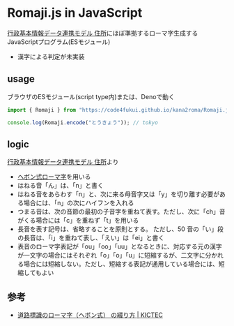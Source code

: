 # Romaji.js in JavaScript

[行政基本情報データ連携モデル 住所](https://github.com/code4fukui/BaseRegistry/blob/main/%E8%A1%8C%E6%94%BF%E5%9F%BA%E6%9C%AC%E6%83%85%E5%A0%B1%E3%83%87%E3%83%BC%E3%82%BF%E9%80%A3%E6%90%BA%E3%83%A2%E3%83%87%E3%83%AB-%E4%BD%8F%E6%89%80.md)にほぼ準拠するローマ字生成するJavaScriptプログラム(ESモジュール)

- 漢字による判定が未実装

## usage

ブラウザのESモジュール(script type内)または、Denoで動く

```js
import { Romaji } from "https://code4fukui.github.io/kana2roma/Romaji.js";

console.log(Romaji.encode("とうきょう")); // tokyo
```

## logic

[行政基本情報データ連携モデル 住所](https://github.com/code4fukui/BaseRegistry/blob/main/%E8%A1%8C%E6%94%BF%E5%9F%BA%E6%9C%AC%E6%83%85%E5%A0%B1%E3%83%87%E3%83%BC%E3%82%BF%E9%80%A3%E6%90%BA%E3%83%A2%E3%83%87%E3%83%AB-%E4%BD%8F%E6%89%80.md)より

- [ヘボン式ローマ字](https://github.com/code4fukui/BaseRegistry/blob/main/%E3%83%98%E3%83%9C%E3%83%B3%E5%BC%8F%E3%83%AD%E3%83%BC%E3%83%9E%E5%AD%97.csv)を用いる
- はねる音「ん」は、「n」と書く
- はねる音をあらわす「n」と、次に来る母音字又は「y」を切り離す必要がある場合には、「n」の次にハイフンを入れる
- つまる音は、次の音節の最初の子音字を重ねて表す。ただし、次に「ch」音がくる場合には「c」を重ねず「t」を用いる
- 長音を表す記号は、省略することを原則とする。 ただし、50 音の「い」段の長音は、「i」を重ねて表し、「えい」は「ei」と書く
- 表音のローマ字表記が「ou」「oo」「uu」となるときに、対応する元の漢字が一文字の場合にはそれぞれ「o」「o」「u」に短縮するが、二文字に分かれる場合には短縮しない。ただし、短縮する表記が通用している場合には、短縮してもよい

## 参考

- [道路標識のローマ字（ヘボン式） の綴り方 | KICTEC](https://www.kictec.co.jp/varieties-road-sign/hebon-romaji.php/)

